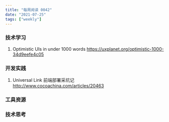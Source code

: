 ```yaml
---
title: "每周阅读 0042"
date: "2021-07-25"
tags: ["weekly"]
---
```


### 技术学习
1. Optimistic UIs in under 1000 words https://uxplanet.org/optimistic-1000-34d9eefe4c05

### 开发实践
1. Universal Link 前端部署采坑记 http://www.cocoachina.com/articles/20463

### 工具资源


### 技术思考

